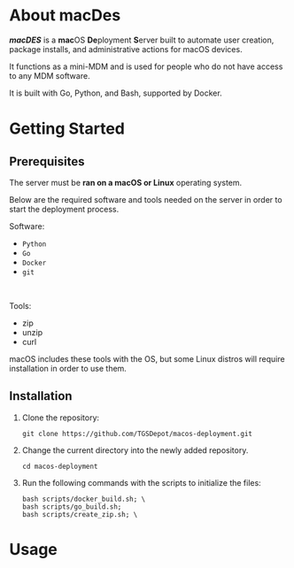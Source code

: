 # About macDes

***macDES*** is a **mac**OS **De**ployment **S**erver built to automate user creation, package installs, and administrative actions for macOS devices.

It functions as a mini-MDM and is used for people who do not have access to any MDM software.

It is built with Go, Python, and Bash, supported by Docker.

# Getting Started

## Prerequisites

The server must be **ran on a macOS or Linux** operating system.

Below are the required software and tools needed on the server in order to start the deployment process.

Software:
- `Python`
- `Go`
- `Docker`
- `git`

<br/>

Tools:
- zip
- unzip
- curl

macOS includes these tools with the OS, but some Linux distros will require installation in order to use them.

## Installation

1. Clone the repository:
    ```shell
    git clone https://github.com/TGSDepot/macos-deployment.git
    ```

2. Change the current directory into the newly added repository.
    ```shell
    cd macos-deployment
    ```

3. Run the following commands with the scripts to initialize the files:
    ```shell
    bash scripts/docker_build.sh; \
    bash scripts/go_build.sh;
    bash scripts/create_zip.sh; \
    ```

# Usage